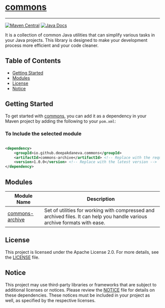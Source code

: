 # [commons](https://github.com/deepakdaneva/commons)

---
[![Maven Central](https://maven-badges.herokuapp.com/maven-central/io.github.deepakdaneva.commons/commons-archive/badge.svg?gav=true)](https://maven-badges.herokuapp.com/maven-central/io.github.deepakdaneva.commons/commons-archive/?gav=true)
[![Java Docs](https://javadoc.io/badge/io.github.deepakdaneva.commons/commons-archive/latest.svg)](https://javadoc.io/doc/io.github.deepakdaneva.commons/commons-archive/latest/index.html)

It is a collection of common Java utilities that can simplify various tasks in your Java projects. This library is
designed to make your development process more efficient and your code cleaner.

## Table of Contents

- [Getting Started](#getting-started)
- [Modules](#modules)
- [License](#license)
- [Notice](#notice)

## Getting Started

To get started with [commons](https://github.com/deepakdaneva/commons), you can add it as a dependency in your Maven
project by adding the following to your `pom.xml`:

### To Include the selected module

```xml

<dependency>
    <groupId>io.github.deepakdaneva.commons</groupId>
    <artifactId>commons-archive</artifactId> <!-- Replace with the required module -->
    <version>1.0.0</version> <!-- Replace with the latest version -->
</dependency>
```

## Modules

| Module Name                                                                          | Description                                                                                                                |
|--------------------------------------------------------------------------------------|----------------------------------------------------------------------------------------------------------------------------|
| [commons-archive](https://github.com/deepakdaneva/commons/tree/main/commons-archive) | Set of utilities for working with compressed and archived files. It can help you handle various archive formats with ease. |

## License

This project is licensed under the Apache License 2.0. For more details, see the [LICENSE](LICENSE) file.

## Notice

This project may use third-party libraries or frameworks that are subject to additional licenses or notices. Please
review the [NOTICE](NOTICE) file for details on these dependencies. These notices must be included in your project as
well, as specified by the respective licenses.